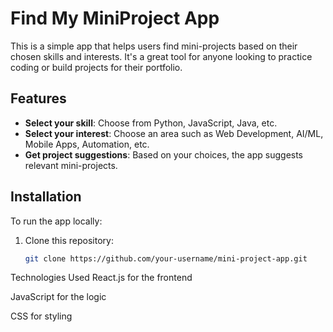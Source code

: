 # Find My MiniProject App

This is a simple app that helps users find mini-projects based on their chosen skills and interests. It's a great tool for anyone looking to practice coding or build projects for their portfolio.

## Features

- **Select your skill**: Choose from Python, JavaScript, Java, etc.
- **Select your interest**: Choose an area such as Web Development, AI/ML, Mobile Apps, Automation, etc.
- **Get project suggestions**: Based on your choices, the app suggests relevant mini-projects.

## Installation

To run the app locally:

1. Clone this repository:
   ```bash
   git clone https://github.com/your-username/mini-project-app.git
Technologies Used
React.js for the frontend

JavaScript for the logic

CSS for styling
